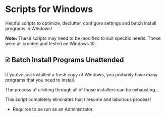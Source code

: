 # Scripts for Windows
Helpful scripts to optimize, declutter, configure settings and batch install programs in Windows!

**Note:** These scripts may need to be modified to suit specific needs. These were all created and tested on Windows 10.

## 🗈 Batch Install Programs Unattended
If you've just installed a fresh copy of Windows, you probably have many programs that you need to install.

The process of clicking through all of those installers can be exhausting...

This script completely eliminates that tiresome and laborious process!

* Requires to be run as an Administrator.
